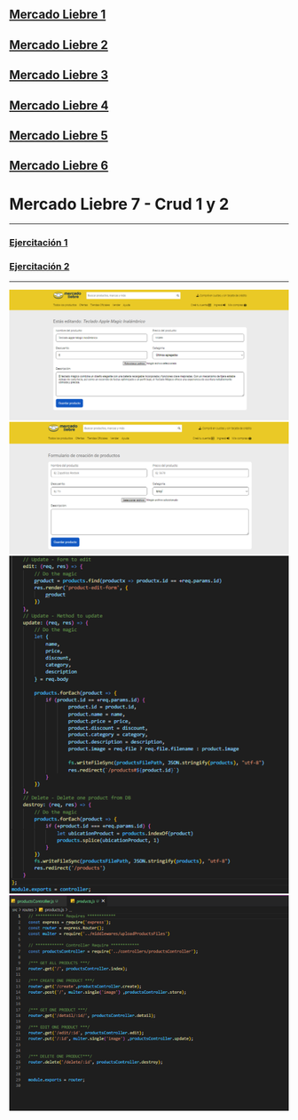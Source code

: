 ## [Mercado Liebre 1](https://github.com/ema201217/Mercado-Liebre-1)
## [Mercado Liebre 2](https://github.com/ema201217/Mercado-Liebre-2)
## [Mercado Liebre 3](https://github.com/ema201217/Mercado-Liebre-3)
## [Mercado Liebre 4](https://github.com/ema201217/Mercado-Liebre-4)
## [Mercado Liebre 5](https://github.com/ema201217/Mercado-Liebre-5)
## [Mercado Liebre 6](https://github.com/ema201217/Mercado-Liebre-6)
# Mercado Liebre 7 - Crud 1 y 2
--------------------------------------------------
### [Ejercitación 1](/git/ejercitacionCrud1.pdf)
### [Ejercitación 2](/git/ejercitacionCrud2.pdf)
-------------------------------------------------

![1](/git/1.png)
![2](/git/2.png)
![3](/git/3.png)
![4](/git/4.png)
